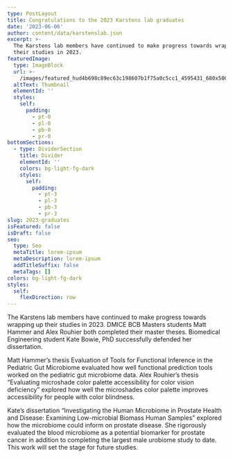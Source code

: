 ```yaml
---
type: PostLayout
title: Congratulations to the 2023 Karstens lab graduates
date: '2023-06-06'
author: content/data/karstenslab.json
excerpt: >-
  The Karstens lab members have continued to make progress towards wrapping up
  their studies in 2023.
featuredImage:
  type: ImageBlock
  url: >-
    /images/featured_hud4b698c89ec63c198607b1f75a0c5cc1_4595431_680x500_fill_q90_lanczos_smart1_3.png
  altText: Thumbnail
  elementId: ''
  styles:
    self:
      padding:
        - pt-0
        - pl-0
        - pb-0
        - pr-0
bottomSections:
  - type: DividerSection
    title: Divider
    elementId: ''
    colors: bg-light-fg-dark
    styles:
      self:
        padding:
          - pt-3
          - pl-3
          - pb-3
          - pr-3
slug: 2023-graduates
isFeatured: false
isDraft: false
seo:
  type: Seo
  metaTitle: lorem-ipsum
  metaDescription: lorem-ipsum
  addTitleSuffix: false
  metaTags: []
colors: bg-light-fg-dark
styles:
  self:
    flexDirection: row
---
```

The Karstens lab members have continued to make progress towards wrapping up their studies in 2023. DMICE BCB Masters students Matt Hammer and Alex Rouhier both completed their master theses. Biomedical Engineering student Kate Bowie, PhD successfully defended her dissertation.

Matt Hammer’s thesis Evaluation of Tools for Functional Inference in the Pediatric Gut Microbiome evaluated how well functional prediction tools worked on the pediatric gut microbiome data. Alex Rouhier’s thesis “Evaluating microshade color palette accessibility for color vision deficiency” explored how well the microshades color palette improves accessibility for people with color blindness.

Kate’s dissertation “Investigating the Human Microbiome in Prostate Health and Disease: Examining Low-microbial Biomass Human Samples” explored how the microbiome could inform on prostate disease. She rigorously evaluated the blood microbiome as a potential biomarker for prostate cancer in addition to completing the largest male urobiome study to date. This work will set the stage for future studies.
